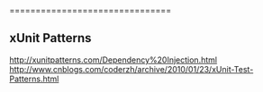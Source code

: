 



===============================




xUnit Patterns
-------------------------------
http://xunitpatterns.com/Dependency%20Injection.html
http://www.cnblogs.com/coderzh/archive/2010/01/23/xUnit-Test-Patterns.html
